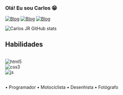 ### Olá! Eu sou Carlos 😁

[![Blog](https://img.shields.io/badge/LinkedIn-0077B5?style=for-the-badge&logo=linkedin&logoColor=white)](https://www.linkedin.com/in/carlos-junior-4ab09623a)
[![Blog](https://img.shields.io/badge/Facebook-1877F2?style=for-the-badge&logo=facebook&logoColor=white)](https://web.facebook.com/profile.php?id=100028839893615)
[![Blog](https://img.shields.io/badge/Instagram-E4405F?style=for-the-badge&logo=instagram&logoColor=white)](https://www.instagram.com/cjunior1009/)

![Carlos JR GitHub stats](https://github-readme-stats.vercel.app/api?username=anuraghazra&show_icons=true&theme=radical)

## Habilidades
<div style="display: inline_block"><br/>
<img align="center" alt="html5" src="https://img.shields.io/badge/HTML5-E34F26?style=for-the-badge&logo=html5&logoColor=white"/><br>
<img algn="center" alt="css3" src="https://img.shields.io/badge/CSS3-1572B6?style=for-the-badge&logo=css3&logoColor=white"/><br>
<img algn="center" alt="js" src="https://img.shields.io/badge/JavaScript-323330?style=for-the-badge&logo=javascript&logoColor=F7DF1E"/>
</div><br/>

• Programador • Motociclista • Desenhista • Fotógrafo
